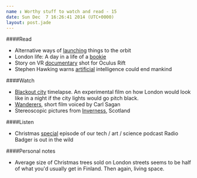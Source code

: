 ```yaml
---
name : Worthy stuff to watch and read - 15
date: Sun Dec  7 16:26:41 2014 (UTC+0000)
layout: post.jade
---
```


####Read

* Alternative ways of [launching](https://en.wikipedia.org/wiki/Non-rocket_spacelaunch) things to the orbit
* London life: A day in a life of a [bookie](https://www.contributoria.com/issue/2014-12/544128ff96bd93a404000051)
* Story on VR [documentary](https://www.theverge.com/2014/10/28/7078925/zero-point-vr-oculus-rift-documentary-released) shot for Oculus Rift
* Stephen Hawking warns [artificial](http://www.bbc.co.uk/news/technology-30290540) intelligence could end mankind

####Watch

* [Blackout city](https://vimeo.com/113287920) timelapse. An experimental film on how London would look like in a night if the city lights would go pitch black.
* [Wanderers](https://vimeo.com/108650530), short film voiced by Carl Sagan
* Stereoscopic pictures from [Inverness](https://www.flickr.com/photos/karismafilms/sets/72157647322011153/), Scotland

####Listen

* Christmas [special](http://radiobadger.com/posts/2014-12-05.html) episode of our tech / art / science podcast Radio Badger is out in the wild

####Personal notes

* Average size of Christmas trees sold on London streets seems to be half of what you'd usually get in Finland. Then again, living space.

